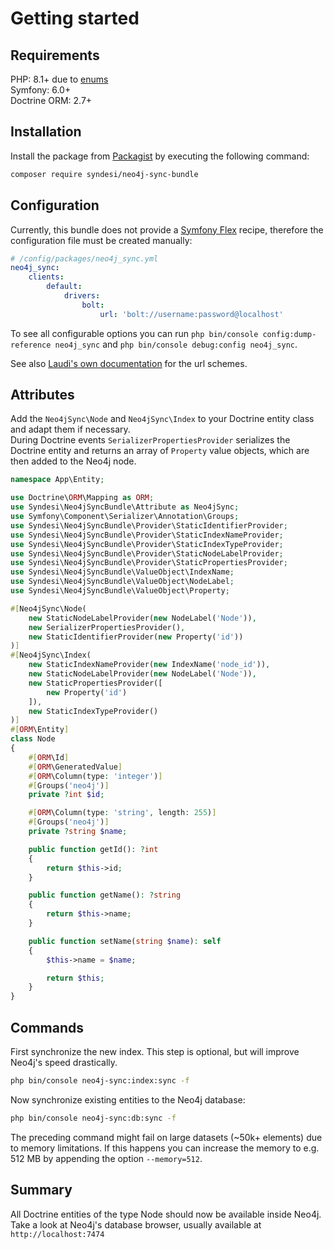 # Getting started

## Requirements

PHP: 8.1+ due to [enums](https://stitcher.io/blog/php-enums)  
Symfony: 6.0+  
Doctrine ORM: 2.7+

## Installation

Install the package from [Packagist](https://packagist.org/users/Syndesi/packages/) by executing the following command:

```bash
composer require syndesi/neo4j-sync-bundle
```

## Configuration

Currently, this bundle does not provide a [Symfony Flex](https://github.com/symfony/flex) recipe, therefore the
configuration file must be created manually:

```yaml
# /config/packages/neo4j_sync.yml
neo4j_sync:
    clients:
        default:
            drivers:
                bolt:
                    url: 'bolt://username:password@localhost'
```

To see all configurable options you can run `php bin/console config:dump-reference neo4j_sync` and
`php bin/console debug:config neo4j_sync`.

See also [Laudi's own documentation](https://github.com/neo4j-php/neo4j-php-client#url-schemes) for the url schemes.

## Attributes

Add the `Neo4jSync\Node` and `Neo4jSync\Index` to your Doctrine entity class and adapt them if necessary.  
During Doctrine events `SerializerPropertiesProvider` serializes the Doctrine entity and returns an array of `Property`
value objects, which are then added to the Neo4j node.

```php
namespace App\Entity;

use Doctrine\ORM\Mapping as ORM;
use Syndesi\Neo4jSyncBundle\Attribute as Neo4jSync;
use Symfony\Component\Serializer\Annotation\Groups;
use Syndesi\Neo4jSyncBundle\Provider\StaticIdentifierProvider;
use Syndesi\Neo4jSyncBundle\Provider\StaticIndexNameProvider;
use Syndesi\Neo4jSyncBundle\Provider\StaticIndexTypeProvider;
use Syndesi\Neo4jSyncBundle\Provider\StaticNodeLabelProvider;
use Syndesi\Neo4jSyncBundle\Provider\StaticPropertiesProvider;
use Syndesi\Neo4jSyncBundle\ValueObject\IndexName;
use Syndesi\Neo4jSyncBundle\ValueObject\NodeLabel;
use Syndesi\Neo4jSyncBundle\ValueObject\Property;

#[Neo4jSync\Node(
    new StaticNodeLabelProvider(new NodeLabel('Node')),
    new SerializerPropertiesProvider(),
    new StaticIdentifierProvider(new Property('id'))
)]
#[Neo4jSync\Index(
    new StaticIndexNameProvider(new IndexName('node_id')),
    new StaticNodeLabelProvider(new NodeLabel('Node')),
    new StaticPropertiesProvider([
        new Property('id')
    ]),
    new StaticIndexTypeProvider()
)]
#[ORM\Entity]
class Node
{
    #[ORM\Id]
    #[ORM\GeneratedValue]
    #[ORM\Column(type: 'integer')]
    #[Groups('neo4j')]
    private ?int $id;

    #[ORM\Column(type: 'string', length: 255)]
    #[Groups('neo4j')]
    private ?string $name;

    public function getId(): ?int
    {
        return $this->id;
    }

    public function getName(): ?string
    {
        return $this->name;
    }

    public function setName(string $name): self
    {
        $this->name = $name;

        return $this;
    }
}
```

## Commands

First synchronize the new index. This step is optional, but will improve Neo4j's speed drastically.  

```bash
php bin/console neo4j-sync:index:sync -f
```

Now synchronize existing entities to the Neo4j database:

```bash
php bin/console neo4j-sync:db:sync -f
```

The preceding command might fail on large datasets (~50k+ elements) due to memory limitations. If this happens you can
increase the memory to e.g. 512 MB by appending the option `--memory=512`.

## Summary

All Doctrine entities of the type Node should now be available inside Neo4j. Take a look at Neo4j's database browser,
usually available at `http://localhost:7474`
